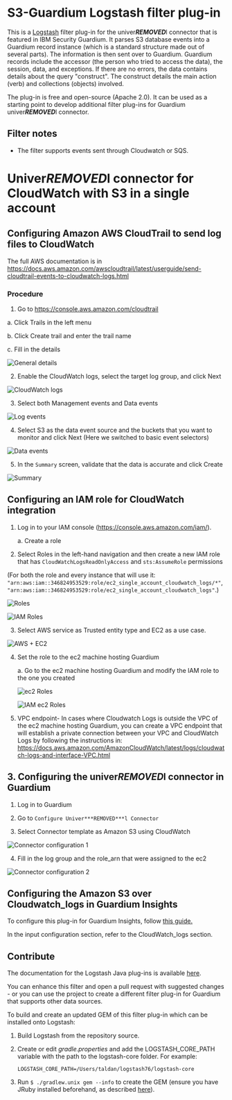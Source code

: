# S3-Guardium Logstash filter plug-in

This is a [Logstash](https://github.com/elastic/logstash) filter plug-in for the univer***REMOVED***l connector that is featured in IBM Security Guardium. It parses S3 database events into a Guardium record instance (which is a standard structure made out of several parts). The information is then sent over to Guardium. Guardium records include the accessor (the person who tried to access the data), the session, data, and exceptions. If there are no errors, the data contains details about the query "construct". The construct details the main action (verb) and collections (objects) involved. 

The plug-in is free and open-source (Apache 2.0). It can be used as a starting point to develop additional filter plug-ins for Guardium univer***REMOVED***l connector.

## Filter notes
* The filter supports events sent through Cloudwatch or SQS.

# Univer***REMOVED***l connector for CloudWatch with S3 in a single account

## Configuring Amazon AWS CloudTrail to send log files to CloudWatch

The full AWS documentation is in
https://docs.aws.amazon.com/awscloudtrail/latest/userguide/send-cloudtrail-events-to-cloudwatch-logs.html

### Procedure

1. Go to https://console.aws.amazon.com/cloudtrail

a.	Click Trails in the left menu

b.	Click Create trail and enter the trail name

c.	Fill in the details

![General details](/docs/images/cloudwatch/general_details.png)

2. Enable the CloudWatch logs, select the target log group, and click Next

![CloudWatch logs](/docs/images/cloudwatch/CloudWatch_logs.png)

3. Select both Management events and Data events

![Log events](/docs/images/cloudwatch/log_events.png)

4. Select S3 as the data event source and the buckets that you want to monitor and click Next (Here we switched to basic event selectors)

![Data events](/docs/images/cloudwatch/data_events.png)



5. In the `Summary` screen, validate that the data is accurate and click Create

 ![Summary](/docs/images/cloudwatch/summary.png)

## Configuring an IAM role for CloudWatch integration

1. Log in to your IAM console (https://console.aws.amazon.com/iam/).

   a. Create a role

2. Select Roles in the left-hand navigation and then create a new IAM role that has `CloudWatchLogsReadOnlyAccess` and `sts:AssumeRole` permissions

(For both the role and every instance that will use it: ``"arn:aws:iam::346824953529:role/ec2_single_account_cloudwatch_logs/*"``, ``"arn:aws:iam::346824953529:role/ec2_single_account_cloudwatch_logs"``.)

 ![Roles](/docs/images/cloudwatch/roles.png)

  ![IAM Roles](/docs/images/cloudwatch/iam_roles.png)

3. Select AWS service as Trusted entity type and EC2 as a use case.

 ![AWS + EC2](/docs/images/cloudwatch/awsec2.png)



4. Set the role to the ec2 machine hosting Guardium

   a. Go to the ec2 machine hosting Guardium and modify the IAM role to the one you created

   ![ec2 Roles](/docs/images/cloudwatch/ec2_roles.png)

    ![IAM ec2 Roles](/docs/images/cloudwatch/iam_ec2_rolls.png)

5. VPC endpoint- In cases where Cloudwatch Logs is outside the VPC of the ec2 machine hosting Guardium, you can create a VPC endpoint that will establish a private connection between your VPC and CloudWatch Logs by following the instructions in:
https://docs.aws.amazon.com/AmazonCloudWatch/latest/logs/cloudwatch-logs-and-interface-VPC.html

## 3. Configuring the univer***REMOVED***l connector in Guardium

1. Log in to Guardium

2. Go to `Configure Univer***REMOVED***l Connector`

3. Select Connector template as Amazon S3 using CloudWatch

 ![Connector configuration 1](/docs/images/cloudwatch/connector_configuration_1.png)

4. Fill in the log group and the role_arn that were assigned to the ec2

 ![Connector configuration 2](/docs/images/cloudwatch/connector_configuration_2.png)

## Configuring the Amazon S3 over Cloudwatch_logs in Guardium Insights

To configure this plug-in for Guardium Insights, follow [this guide.](https://github.com/IBM/univer***REMOVED***l-connectors/blob/main/docs/UC_Configuration_GI.md)

In the input configuration section, refer to the CloudWatch_logs section.

## Contribute

The documentation for the Logstash Java plug-ins is available [here](https://www.elastic.co/guide/en/logstash/current/contributing-java-plugin.html).

You can enhance this filter and open a pull request with suggested changes - or you can use the project to create a different filter plug-in for Guardium that supports other data sources.

To build and create an updated GEM of this filter plug-in which can be installed onto Logstash: 
1. Build Logstash from the repository source.
2. Create or edit _gradle.properties_ and add the LOGSTASH_CORE_PATH variable with the path to the logstash-core folder. For example: 
    
    ```LOGSTASH_CORE_PATH=/Users/taldan/logstash76/logstash-core```

3. Run ```$ ./gradlew.unix gem --info``` to create the GEM (ensure you have JRuby installed beforehand, as described [here](https://www.ibm.com/docs/en/guardium/11.3?topic=connector-developing-plug-ins)).
